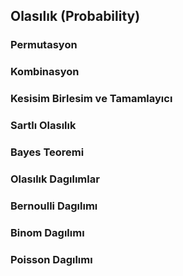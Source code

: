 
## Olasılık (Probability)

### Permutasyon
### Kombinasyon
### Kesisim Birlesim ve Tamamlayıcı
### Sartlı Olasılık
### Bayes Teoremi
### Olasılık Dagılımlar
### Bernoulli Dagılımı
### Binom Dagılımı
### Poisson Dagılımı
